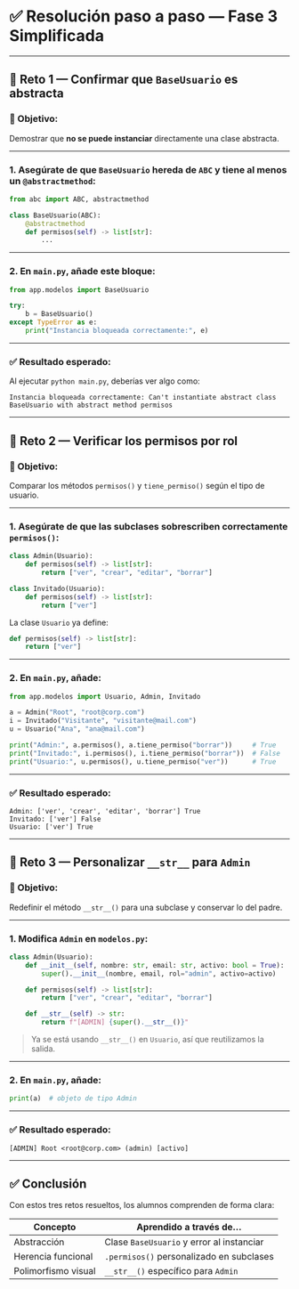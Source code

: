 # ✅ Resolución paso a paso — Fase 3 Simplificada

---

## 🔹 Reto 1 — Confirmar que `BaseUsuario` es abstracta

### 🎯 Objetivo:

Demostrar que **no se puede instanciar** directamente una clase abstracta.

---

### 1. Asegúrate de que `BaseUsuario` hereda de `ABC` y tiene al menos un `@abstractmethod`:

```python
from abc import ABC, abstractmethod

class BaseUsuario(ABC):
    @abstractmethod
    def permisos(self) -> list[str]:
        ...
```

---

### 2. En `main.py`, añade este bloque:

```python
from app.modelos import BaseUsuario

try:
    b = BaseUsuario()
except TypeError as e:
    print("Instancia bloqueada correctamente:", e)
```

---

### ✅ Resultado esperado:

Al ejecutar `python main.py`, deberías ver algo como:

```
Instancia bloqueada correctamente: Can't instantiate abstract class BaseUsuario with abstract method permisos
```

---

## 🔹 Reto 2 — Verificar los permisos por rol

### 🎯 Objetivo:

Comparar los métodos `permisos()` y `tiene_permiso()` según el tipo de usuario.

---

### 1. Asegúrate de que las subclases sobrescriben correctamente `permisos()`:

```python
class Admin(Usuario):
    def permisos(self) -> list[str]:
        return ["ver", "crear", "editar", "borrar"]

class Invitado(Usuario):
    def permisos(self) -> list[str]:
        return ["ver"]
```

La clase `Usuario` ya define:

```python
def permisos(self) -> list[str]:
    return ["ver"]
```

---

### 2. En `main.py`, añade:

```python
from app.modelos import Usuario, Admin, Invitado

a = Admin("Root", "root@corp.com")
i = Invitado("Visitante", "visitante@mail.com")
u = Usuario("Ana", "ana@mail.com")

print("Admin:", a.permisos(), a.tiene_permiso("borrar"))     # True
print("Invitado:", i.permisos(), i.tiene_permiso("borrar"))  # False
print("Usuario:", u.permisos(), u.tiene_permiso("ver"))      # True
```

---

### ✅ Resultado esperado:

```
Admin: ['ver', 'crear', 'editar', 'borrar'] True
Invitado: ['ver'] False
Usuario: ['ver'] True
```

---

## 🔹 Reto 3 — Personalizar `__str__` para `Admin`

### 🎯 Objetivo:

Redefinir el método `__str__()` para una subclase y conservar lo del padre.

---

### 1. Modifica `Admin` en `modelos.py`:

```python
class Admin(Usuario):
    def __init__(self, nombre: str, email: str, activo: bool = True):
        super().__init__(nombre, email, rol="admin", activo=activo)

    def permisos(self) -> list[str]:
        return ["ver", "crear", "editar", "borrar"]

    def __str__(self) -> str:
        return f"[ADMIN] {super().__str__()}"
```

> Ya se está usando `__str__()` en `Usuario`, así que reutilizamos la salida.

---

### 2. En `main.py`, añade:

```python
print(a)  # objeto de tipo Admin
```

---

### ✅ Resultado esperado:

```
[ADMIN] Root <root@corp.com> (admin) [activo]
```

---

## ✅ Conclusión

Con estos tres retos resueltos, los alumnos comprenden de forma clara:

| Concepto            | Aprendido a través de…                    |
| ------------------- | ----------------------------------------- |
| Abstracción         | Clase `BaseUsuario` y error al instanciar |
| Herencia funcional  | `.permisos()` personalizado en subclases  |
| Polimorfismo visual | `__str__()` específico para `Admin`       |